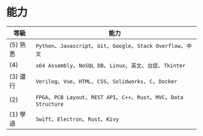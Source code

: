 

# 能力

| 等級 | 能力 |
| --- | --- |
| (5) 熟悉 | `Python`、`Javascript`、`Git`、`Google`、`Stack Overflow`、`中文` |
| (4)      | `x64 Assembly`、`NoSQL DB`、`Linux`、`英文`、`台語`、`Tkinter` |
| (3) 還行 | `Verilog`、`Vue`、`HTML`、`CSS`、`Solidworks`、`C`、`Docker` |
| (2)      | `FPGA`、`PCB Layout`、`REST API`、`C++`、`Rust`、`MVC`、`Data Structure` |
| (1) 學過 | `Swift`、`Electron`、`Rust`、`Kivy` |
